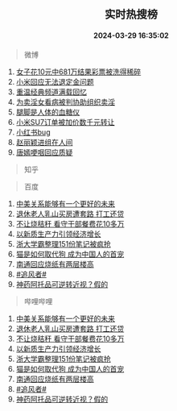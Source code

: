 <div align="center"><h2>实时热搜榜</h2><h4>2024-03-29 16:35:02</h4></div>

> 微博  

1. [女子花10元中681万结果彩票被洗得稀碎](https://s.weibo.com/weibo?q=%23%E5%A5%B3%E5%AD%90%E8%8A%B110%E5%85%83%E4%B8%AD681%E4%B8%87%E7%BB%93%E6%9E%9C%E5%BD%A9%E7%A5%A8%E8%A2%AB%E6%B4%97%E5%BE%97%E7%A8%80%E7%A2%8E%23&t=31&band_rank=1&Refer=top)<br />
2. [小米回应无法退定金问题](https://s.weibo.com/weibo?q=%23%E5%B0%8F%E7%B1%B3%E5%9B%9E%E5%BA%94%E6%97%A0%E6%B3%95%E9%80%80%E5%AE%9A%E9%87%91%E9%97%AE%E9%A2%98%23&t=31&band_rank=2&Refer=top)<br />
3. [重温经典频道满载回忆](https://s.weibo.com/weibo?q=%23%E9%87%8D%E6%B8%A9%E7%BB%8F%E5%85%B8%E9%A2%91%E9%81%93%E6%BB%A1%E8%BD%BD%E5%9B%9E%E5%BF%86%23&t=31&band_rank=3&Refer=top)<br />
4. [为卖淫女看病被判协助组织卖淫](https://s.weibo.com/weibo?q=%23%E4%B8%BA%E5%8D%96%E6%B7%AB%E5%A5%B3%E7%9C%8B%E7%97%85%E8%A2%AB%E5%88%A4%E5%8D%8F%E5%8A%A9%E7%BB%84%E7%BB%87%E5%8D%96%E6%B7%AB%23&t=31&band_rank=4&Refer=top)<br />
5. [腿脚是人体的血糖仪](https://s.weibo.com/weibo?q=%23%E8%85%BF%E8%84%9A%E6%98%AF%E4%BA%BA%E4%BD%93%E7%9A%84%E8%A1%80%E7%B3%96%E4%BB%AA%23&t=31&band_rank=5&Refer=top)<br />
6. [小米SU7订单被加价数千元转让](https://s.weibo.com/weibo?q=%23%E5%B0%8F%E7%B1%B3SU7%E8%AE%A2%E5%8D%95%E8%A2%AB%E5%8A%A0%E4%BB%B7%E6%95%B0%E5%8D%83%E5%85%83%E8%BD%AC%E8%AE%A9%23&t=31&band_rank=6&Refer=top)<br />
7. [小红书bug](https://s.weibo.com/weibo?q=%E5%B0%8F%E7%BA%A2%E4%B9%A6bug&t=31&band_rank=7&Refer=top)<br />
8. [赵丽颖进组在人间](https://s.weibo.com/weibo?q=%E8%B5%B5%E4%B8%BD%E9%A2%96%E8%BF%9B%E7%BB%84%E5%9C%A8%E4%BA%BA%E9%97%B4&t=31&band_rank=8&Refer=top)<br />
9. [唐嫣哽咽回应质疑](https://s.weibo.com/weibo?q=%23%E5%94%90%E5%AB%A3%E5%93%BD%E5%92%BD%E5%9B%9E%E5%BA%94%E8%B4%A8%E7%96%91%23&t=31&band_rank=9&Refer=top)<br />

> 知乎  


> 百度  

1. [中美关系能够有一个更好的未来](https://www.baidu.com/s?wd=%E4%B8%AD%E7%BE%8E%E5%85%B3%E7%B3%BB%E8%83%BD%E5%A4%9F%E6%9C%89%E4%B8%80%E4%B8%AA%E6%9B%B4%E5%A5%BD%E7%9A%84%E6%9C%AA%E6%9D%A5&sa=fyb_news&rsv_dl=fyb_news)<br />
2. [退休老人乳山买房遭套路 打工还贷](https://www.baidu.com/s?wd=%E9%80%80%E4%BC%91%E8%80%81%E4%BA%BA%E4%B9%B3%E5%B1%B1%E4%B9%B0%E6%88%BF%E9%81%AD%E5%A5%97%E8%B7%AF+%E6%89%93%E5%B7%A5%E8%BF%98%E8%B4%B7&sa=fyb_news&rsv_dl=fyb_news)<br />
3. [不让烧秸秆 看守干部餐费花10多万](https://www.baidu.com/s?wd=%E4%B8%8D%E8%AE%A9%E7%83%A7%E7%A7%B8%E7%A7%86+%E7%9C%8B%E5%AE%88%E5%B9%B2%E9%83%A8%E9%A4%90%E8%B4%B9%E8%8A%B110%E5%A4%9A%E4%B8%87&sa=fyb_news&rsv_dl=fyb_news)<br />
4. [以新质生产力引领经济增长](https://www.baidu.com/s?wd=%E4%BB%A5%E6%96%B0%E8%B4%A8%E7%94%9F%E4%BA%A7%E5%8A%9B%E5%BC%95%E9%A2%86%E7%BB%8F%E6%B5%8E%E5%A2%9E%E9%95%BF&sa=fyb_news&rsv_dl=fyb_news)<br />
5. [浙大学霸整理151份笔记被疯抢](https://www.baidu.com/s?wd=%E6%B5%99%E5%A4%A7%E5%AD%A6%E9%9C%B8%E6%95%B4%E7%90%86151%E4%BB%BD%E7%AC%94%E8%AE%B0%E8%A2%AB%E7%96%AF%E6%8A%A2&sa=fyb_news&rsv_dl=fyb_news)<br />
6. [猫是如何取代狗 成为中国人的首宠](https://www.baidu.com/s?wd=%E7%8C%AB%E6%98%AF%E5%A6%82%E4%BD%95%E5%8F%96%E4%BB%A3%E7%8B%97+%E6%88%90%E4%B8%BA%E4%B8%AD%E5%9B%BD%E4%BA%BA%E7%9A%84%E9%A6%96%E5%AE%A0&sa=fyb_news&rsv_dl=fyb_news)<br />
7. [南通回应烧纸有两层楼高](https://www.baidu.com/s?wd=%E5%8D%97%E9%80%9A%E5%9B%9E%E5%BA%94%E7%83%A7%E7%BA%B8%E6%9C%89%E4%B8%A4%E5%B1%82%E6%A5%BC%E9%AB%98&sa=fyb_news&rsv_dl=fyb_news)<br />
8. [#追风者#](https://www.baidu.com/s?wd=%23%E8%BF%BD%E9%A3%8E%E8%80%85%23&sa=fyb_news&rsv_dl=fyb_news)<br />
9. [神药阿托品可逆转近视？假的](https://www.baidu.com/s?wd=%E7%A5%9E%E8%8D%AF%E9%98%BF%E6%89%98%E5%93%81%E5%8F%AF%E9%80%86%E8%BD%AC%E8%BF%91%E8%A7%86%EF%BC%9F%E5%81%87%E7%9A%84&sa=fyb_news&rsv_dl=fyb_news)<br />

> 哔哩哔哩  

1. [中美关系能够有一个更好的未来](https://www.baidu.com/s?wd=%E4%B8%AD%E7%BE%8E%E5%85%B3%E7%B3%BB%E8%83%BD%E5%A4%9F%E6%9C%89%E4%B8%80%E4%B8%AA%E6%9B%B4%E5%A5%BD%E7%9A%84%E6%9C%AA%E6%9D%A5&sa=fyb_news&rsv_dl=fyb_news)<br />
2. [退休老人乳山买房遭套路 打工还贷](https://www.baidu.com/s?wd=%E9%80%80%E4%BC%91%E8%80%81%E4%BA%BA%E4%B9%B3%E5%B1%B1%E4%B9%B0%E6%88%BF%E9%81%AD%E5%A5%97%E8%B7%AF+%E6%89%93%E5%B7%A5%E8%BF%98%E8%B4%B7&sa=fyb_news&rsv_dl=fyb_news)<br />
3. [不让烧秸秆 看守干部餐费花10多万](https://www.baidu.com/s?wd=%E4%B8%8D%E8%AE%A9%E7%83%A7%E7%A7%B8%E7%A7%86+%E7%9C%8B%E5%AE%88%E5%B9%B2%E9%83%A8%E9%A4%90%E8%B4%B9%E8%8A%B110%E5%A4%9A%E4%B8%87&sa=fyb_news&rsv_dl=fyb_news)<br />
4. [以新质生产力引领经济增长](https://www.baidu.com/s?wd=%E4%BB%A5%E6%96%B0%E8%B4%A8%E7%94%9F%E4%BA%A7%E5%8A%9B%E5%BC%95%E9%A2%86%E7%BB%8F%E6%B5%8E%E5%A2%9E%E9%95%BF&sa=fyb_news&rsv_dl=fyb_news)<br />
5. [浙大学霸整理151份笔记被疯抢](https://www.baidu.com/s?wd=%E6%B5%99%E5%A4%A7%E5%AD%A6%E9%9C%B8%E6%95%B4%E7%90%86151%E4%BB%BD%E7%AC%94%E8%AE%B0%E8%A2%AB%E7%96%AF%E6%8A%A2&sa=fyb_news&rsv_dl=fyb_news)<br />
6. [猫是如何取代狗 成为中国人的首宠](https://www.baidu.com/s?wd=%E7%8C%AB%E6%98%AF%E5%A6%82%E4%BD%95%E5%8F%96%E4%BB%A3%E7%8B%97+%E6%88%90%E4%B8%BA%E4%B8%AD%E5%9B%BD%E4%BA%BA%E7%9A%84%E9%A6%96%E5%AE%A0&sa=fyb_news&rsv_dl=fyb_news)<br />
7. [南通回应烧纸有两层楼高](https://www.baidu.com/s?wd=%E5%8D%97%E9%80%9A%E5%9B%9E%E5%BA%94%E7%83%A7%E7%BA%B8%E6%9C%89%E4%B8%A4%E5%B1%82%E6%A5%BC%E9%AB%98&sa=fyb_news&rsv_dl=fyb_news)<br />
8. [#追风者#](https://www.baidu.com/s?wd=%23%E8%BF%BD%E9%A3%8E%E8%80%85%23&sa=fyb_news&rsv_dl=fyb_news)<br />
9. [神药阿托品可逆转近视？假的](https://www.baidu.com/s?wd=%E7%A5%9E%E8%8D%AF%E9%98%BF%E6%89%98%E5%93%81%E5%8F%AF%E9%80%86%E8%BD%AC%E8%BF%91%E8%A7%86%EF%BC%9F%E5%81%87%E7%9A%84&sa=fyb_news&rsv_dl=fyb_news)<br />
